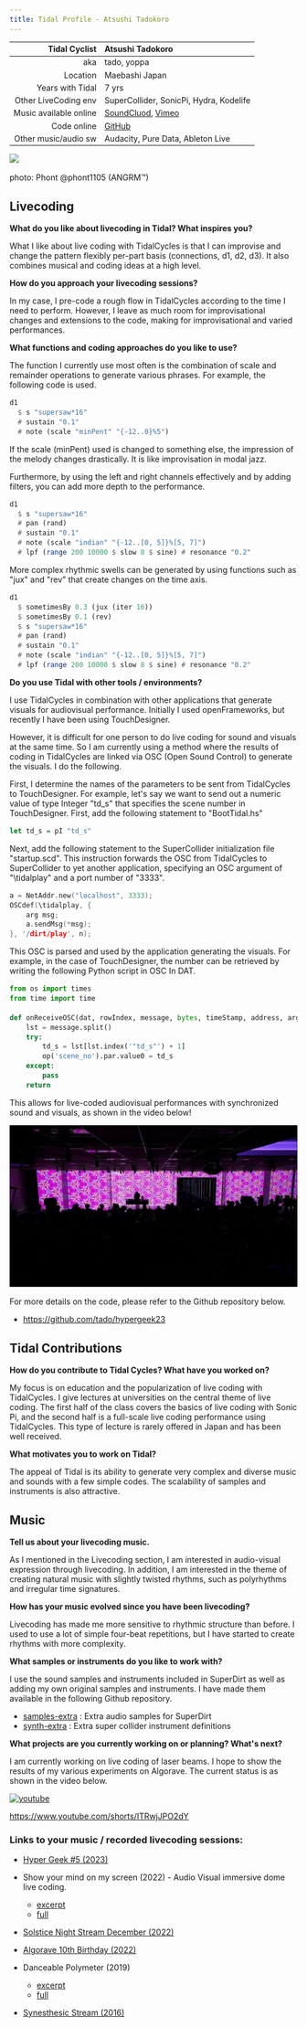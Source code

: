 ```yaml
---
title: Tidal Profile - Atsushi Tadokoro
---
```


|          Tidal Cyclist | Atsushi Tadokoro                                             |
| ---------------------: | :----------------------------------------------------------- |
|                    aka | tado, yoppa                                                  |
|               Location | Maebashi Japan                                               |
|       Years with Tidal | 7  yrs                                                       |
|   Other LiveCoding env | SuperCollider, SonicPi, Hydra, Kodelife                      |
| Music available online | [SoundCluod](https://soundcloud.com/tadokoro), [Vimeo](https://vimeo.com/tadokoro) |
|            Code online | [GitHub](https://github.com/tado)                            |
|   Other music/audio sw | Audacity, Pure Data, Ableton Live                            |

![](https://yoppa.org/wp-content/uploads/2023/03/hypergeek.jpg)

photo: Phont @phont1105 (ANGRM™)

## Livecoding  

**What do you like about livecoding in Tidal? What inspires you?**   

What I like about live coding with TidalCycles is that I can improvise and change the pattern flexibly per-part basis (connections, d1, d2, d3).  It also combines musical and coding ideas at a high level.

**How do you approach your livecoding sessions?**  

In my case, I pre-code a rough flow in TidalCycles according to the time I need to perform. However, I leave as much room for improvisational changes and extensions to the code, making for improvisational and varied performances.

**What functions and coding approaches do you like to use?**  

The function I currently use most often is the combination of scale and remainder operations to generate various phrases. For example, the following code is used.

```haskell
d1
  $ s "supersaw*16"
  # sustain "0.1"
  # note (scale "minPent" "{-12..0}%5")
```

If the scale (minPent) used is changed to something else, the impression of the melody changes drastically. It is like improvisation in modal jazz.

Furthermore, by using the left and right channels effectively and by adding filters, you can add more depth to the performance.

```haskell
d1
  $ s "supersaw*16"
  # pan (rand)  
  # sustain "0.1"
  # note (scale "indian" "{-12..[0, 5]}%[5, 7]")
  # lpf (range 200 10000 $ slow 8 $ sine) # resonance "0.2"
```

More complex rhythmic swells can be generated by using functions such as "jux" and "rev" that create changes on the time axis.

```haskell
d1
  $ sometimesBy 0.3 (jux (iter 16))
  $ sometimesBy 0.1 (rev)
  $ s "supersaw*16"
  # pan (rand)
  # sustain "0.1"
  # note (scale "indian" "{-12..[0, 5]}%[5, 7]")
  # lpf (range 200 10000 $ slow 8 $ sine) # resonance "0.2"
```

**Do you use Tidal with other tools / environments?**  

I use TidalCycles in combination with other applications that generate visuals for audiovisual performance. Initially I used openFrameworks, but recently I have been using TouchDesigner.

However, it is difficult for one person to do live coding for sound and visuals at the same time. So I am currently using a method where the results of coding in TidalCycles are linked via OSC (Open Sound Control) to generate the visuals. I do the following.

First, I determine the names of the parameters to be sent from TidalCycles to TouchDesigner. For example, let's say we want to send out a numeric value of type Integer "td_s" that specifies the scene number in TouchDesigner. First, add the following statement to "BootTidal.hs"

```haskell
let td_s = pI "td_s"
```

Next, add the following statement to the SuperCollider initialization file "startup.scd". This instruction forwards the OSC from TidalCycles to SuperCollider to yet another application, specifying an OSC argument of "\tidalplay" and a port number of "3333".

```c
a = NetAddr.new("localhost", 3333);
OSCdef(\tidalplay, {
    arg msg;
    a.sendMsg(*msg);
}, '/dirt/play', n);
```

This OSC is parsed and used by the application generating the visuals. For example, in the case of TouchDesigner, the number can be retrieved by writing the following Python script in OSC In DAT.

```python
from os import times
from time import time

def onReceiveOSC(dat, rowIndex, message, bytes, timeStamp, address, args, peer):	
	lst = message.split()
	try:
		td_s = lst[lst.index('"td_s"') + 1]
		op('scene_no').par.value0 = td_s
	except:
		pass
	return
```

This allows for live-coded audiovisual performances with synchronized sound and visuals, as shown in the video below!

[![youtube](https://github.com/tado/hypergeek23/raw/main/youtube.jpg)](https://youtu.be/cB_tm-NAYRk)

For more details on the code, please refer to the Github repository below.

- https://github.com/tado/hypergeek23

## Tidal Contributions  

**How do you contribute to Tidal Cycles? What have you worked on?**  

My focus is on education and the popularization of live coding with TidalCycles. I give lectures at universities on the central theme of live coding. The first half of the class covers the basics of live coding with Sonic Pi, and the second half is a full-scale live coding performance using TidalCycles. This type of lecture is rarely offered in Japan and has been well received.

**What motivates you to work on Tidal?**   

The appeal of Tidal is its ability to generate very complex and diverse music and sounds with a few simple codes. The scalability of samples and instruments is also attractive.

## Music  

**Tell us about your livecoding music.**  

As I mentioned in the Livecoding section, I am interested in audio-visual expression through livecoding. In addition, I am interested in the theme of creating natural music with slightly twisted rhythms, such as polyrhythms and irregular time signatures.

**How has your music evolved since you have been livecoding?**  

Livecoding has made me more sensitive to rhythmic structure than before. I used to use a lot of simple four-beat repetitions, but I have started to create rhythms with more complexity.

**What samples or instruments do you like to work with?**  

I use the sound samples and instruments included in SuperDirt as well as adding my own original samples and instruments. I have made them available in the following Github repository.

- [samples-extra](https://github.com/tado/samples-extra) : Extra audio samples for SuperDirt
- [synth-extra](https://github.com/tado/synth-extra) : Extra super collider instrument definitions

**What projects are you currently working on or planning? What's next?** 

I am currently working on live coding of laser beams. I hope to show the results of my various experiments on Algorave. The current status is as shown in the video below.

[![youtube](https://yoppa.org/wp-content/uploads/2023/03/hq720_2.webp)](https://www.youtube.com/shorts/ITRwjJPO2dY)

https://www.youtube.com/shorts/ITRwjJPO2dY

### Links to your music / recorded livecoding sessions:

- [Hyper Geek #5 (2023)](https://www.youtube.com/watch?v=cB_tm-NAYRk)
- Show your mind on my screen (2022) - Audio Visual immersive dome live coding.
  - [excerpt](https://vimeo.com/manage/videos/779860395)
  - [full](https://vimeo.com/manage/videos/779998862)

- [Solstice Night Stream December (2022)](https://youtu.be/xPaJOdygJRA)
- [Algorave 10th Birthday (2022)](https://www.youtube.com/watch?v=O4T-3wyfuOU)
- Danceable Polymeter (2019)
  - [excerpt](https://vimeo.com/manage/videos/362105456)
  - [full](https://vimeo.com/manage/videos/362100002)

- [Synesthesic Stream (2016)](https://vimeo.com/manage/videos/179527428)

